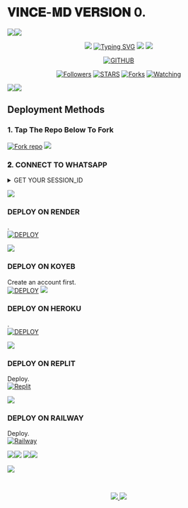 #             𝐕𝐈𝐍𝐂𝐄-𝐌𝐃 𝐕𝐄𝐑𝐒𝐈𝐎𝐍 0.
   <a><img src='https://i.imgur.com/LyHic3i.gif'/></a><a><img src='https://i.imgur.com/LyHic3i.gif'/></a>
<p align="center">
<p align="center">
<img src="https://telegra.ph/file/11d49a51c23c03f41c46c.jpg"/>
 <a href="https://git.io/typing-svg"><img src="https://readme-typing-svg.demolab.com?font=EB+Garamond&weight=800&size=28&duration=4000&pause=1000&random=false&width=435&lines=WELCOME+TO+THE+VINCE-MD;MULTI-DEVICE+WHATSAPP+BOT;DEVELOPED+BY+ARGON+DEVS;PATCH+UPDATE+0.5." alt="Typing SVG" /></a>
 <a><img src='https://i.imgur.com/LyHic3i.gif'/></a>
 <a><img src='https://i.imgur.com/LyHic3i.gif'/></a>
 </p>
<p align="center">
<a href="https://github.com/argondevss"><img title="GITHUB" src="https://img.shields.io/badge/GITHUB-VINCE DEV-blue.svg?style=for-the-badge&logo=github"></a>
<p/>
<p align="center">
<a href="https://github.com/argondevss?tab=followers"><img title="Followers" src="https://img.shields.io/github/followers/argondevss?label=Followers&style=social"></a>
<a href="https://github.com/argondevss/vince-md/stargazers/"><img title="STARS" src="https://img.shields.io/github/stars/argondevss/vince-md?&style=social"></a>
<a href="https://github.com/argondevss/vince-md/network/members"><img title="Forks" src="https://img.shields.io/github/forks/argondevss/vince-md?style=social"></a>
<a href="https://github.com/argondevss/vince-md/watchers"><img title="Watching" src="https://img.shields.io/github/watchers/argondevss/vince-md?label=Watching&style=social"></a>
</p>
<p align='center'>
    </p>
<a><img src='https://i.imgur.com/LyHic3i.gif'/></a><a><img src='https://i.imgur.com/LyHic3i.gif'/></a>
<p align="center">

 ##  Deployment Methods

### 1. Tap The Repo Below To Fork

<a href='http://github.com/argondevss/vince-md/fork' target="_blank"><img alt='Fork repo' src='https://img.shields.io/badge/Fork This Repo-blue?style=for-the-badge&logo=git&logoColor=white'/></a>
<img src='https://i.imgur.com/LyHic3i.gif'/></a>



 ### 𝟐. CONNECT TO WHATSAPP 

<details>
<summary>GET YOUR SESSION_ID</summary>
<a href="https://web.giftedtechnexus.co.ke/bots/giftedmd/sessions/"><img src="https://img.shields.io/badge/CLICK%20HERE-blue" alt="Pairing Code" width="150"></a>

</details>

<img src='https://i.imgur.com/LyHic3i.gif'/></a>

### DEPLOY ON RENDER

.
 <br>
    <a href='https://dashboard.render.com/select-repo?type=web' target="_blank"><img alt='DEPLOY' src='https://img.shields.io/badge/-DEPLOY-blue?style=for-the-badge&logo=render&logoColor=white'/></a>
    
<img src='https://i.imgur.com/LyHic3i.gif'/></a>

### DEPLOY ON KOYEB

 Create an account first.
    <br>
    <a href='https://koyeb.com' target="_blank"><img alt='DEPLOY' src='https://img.shields.io/badge/-DEPLOY-blue?style=for-the-badge&logo=koyeb&logoColor=white'/></a>
<img src='https://i.imgur.com/LyHic3i.gif'/></a>


### DEPLOY ON HEROKU

 .
    <br>
    <a href='https://dashboard.heroku.com/new?template=https://github.com/argondevss/vince-md' target="_blank"><img alt='DEPLOY' src='https://img.shields.io/badge/-DEPLOY-purple?style=for-the-badge&logo=heroku&logoColor=white'/></a>

<img src='https://i.imgur.com/LyHic3i.gif'/></a>    

### DEPLOY ON REPLIT
 Deploy.
    <br>
    <a href='https://replit.com/github.com/argondevss/vince-md' target="_blank"><img alt='Replit' src='https://img.shields.io/badge/-Deploy-blue?style=for-the-badge&logo=replit&logoColor=white'/></a>

<img src='https://i.imgur.com/LyHic3i.gif'/></a>
    
### DEPLOY ON RAILWAY
 Deploy.
    <br>
    <a href='https://railway.com/github.com/argondevss/vince-md' target="_blank"><img alt='Railway' src='https://img.shields.io/badge/-Deploy-blue?style=for-the-badge&logo=railway&logoColor=white'/></a>


<img src='https://i.imgur.com/LyHic3i.gif'/></a><img src='https://i.imgur.com/LyHic3i.gif'/></a>
<img src='https://i.imgur.com/LyHic3i.gif'/></a><img src='https://i.imgur.com/LyHic3i.gif'/></a>

    

<a href="https://wa.me/2348127663211"><img src="https://img.shields.io/badge/CONTACT VINCE_X-25D366?style=for-the-badge&logo=whatsapp&logoColor=white" />

 <br> 
<p align="center">
<a href="https://wa.me/2348127663211"><img src="https://img.shields.io/badge/DEVELOPER CONTACT-25D366?style=for-the-badge&logo=whatsapp&logoColor=white" />
<a href="https://whatsapp.com/channel/0029VaBzrPq2ZjCguPbXkz07"><img src="https://img.shields.io/badge/Our Whatsapp Channel-25D366?style=for-the-badge&logo=whatsapp&logoColor=white" />
